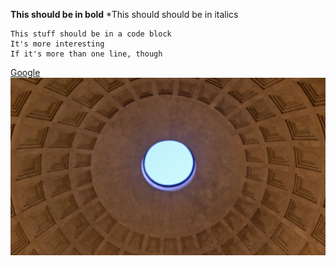 **This should be in bold**
*This should should be in italics

```
This stuff should be in a code block
It's more interesting
If it's more than one line, though
```

[Google](http://www.google.com)
![Panthon Roof](pantheon.jpg)
